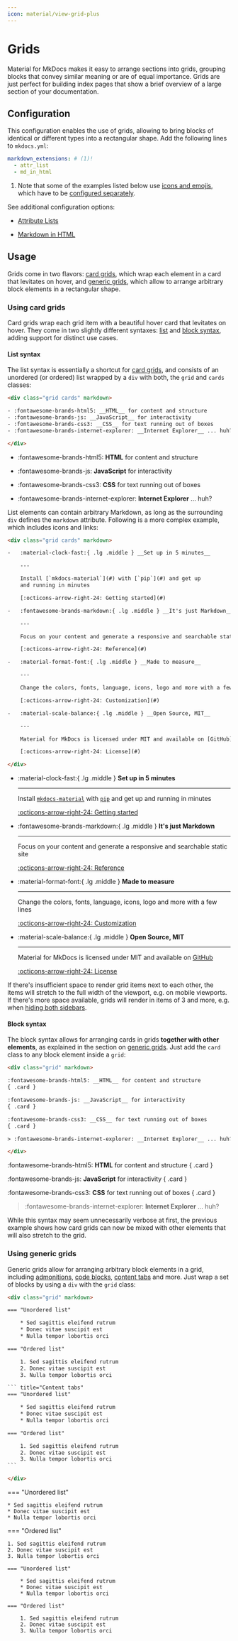 ```yaml
---
icon: material/view-grid-plus
---
```


# Grids

Material for MkDocs makes it easy to arrange sections into grids, grouping
blocks that convey similar meaning or are of equal importance. Grids are just
perfect for building index pages that show a brief overview of a large section
of your documentation.

## Configuration

This configuration enables the use of grids, allowing to bring blocks of
identical or different types into a rectangular shape. Add the following lines
to `mkdocs.yml`:

``` yaml
markdown_extensions: # (1)!
  - attr_list
  - md_in_html
```

1.  Note that some of the examples listed below use [icons and emojis], which
    have to be [configured separately].

See additional configuration options:

- [Attribute Lists]
- [Markdown in HTML]

  [icons and emojis]: icons-emojis.md
  [configured separately]: icons-emojis.md#configuration
  [Attribute Lists]: ../setup/extensions/python-markdown.md#attribute-lists
  [Markdown in HTML]: ../setup/extensions/python-markdown.md#markdown-in-html

## Usage

Grids come in two flavors: [card grids], which wrap each element in a card that
levitates on hover, and [generic grids], which allow to arrange arbitrary block
elements in a rectangular shape.

  [card grids]: #using-card-grids
  [generic grids]: #using-generic-grids

### Using card grids

<!-- md:version 9.5.0 -->
<!-- md:flag experimental -->

Card grids wrap each grid item with a beautiful hover card that levitates on
hover. They come in two slightly different syntaxes: [list] and [block syntax],
adding support for distinct use cases.

  [list]: #list-syntax
  [block syntax]: #block-syntax

#### List syntax

The list syntax is essentially a shortcut for [card grids], and consists of an
unordered (or ordered) list wrapped by a `div` with both, the `grid` and `cards`
classes:

``` html title="Card grid"
<div class="grid cards" markdown>

- :fontawesome-brands-html5: __HTML__ for content and structure
- :fontawesome-brands-js: __JavaScript__ for interactivity
- :fontawesome-brands-css3: __CSS__ for text running out of boxes
- :fontawesome-brands-internet-explorer: __Internet Explorer__ ... huh?

</div>
```

<div class="result" markdown>
  <div class="grid cards" markdown>

- :fontawesome-brands-html5: __HTML__ for content and structure
- :fontawesome-brands-js: __JavaScript__ for interactivity
- :fontawesome-brands-css3: __CSS__ for text running out of boxes
- :fontawesome-brands-internet-explorer: __Internet Explorer__ ... huh?

  </div>
</div>

List elements can contain arbitrary Markdown, as long as the surrounding `div`
defines the `markdown` attribute. Following is a more complex example, which
includes icons and links:

``` html title="Card grid, complex example"
<div class="grid cards" markdown>

-   :material-clock-fast:{ .lg .middle } __Set up in 5 minutes__

    ---

    Install [`mkdocs-material`](#) with [`pip`](#) and get up
    and running in minutes

    [:octicons-arrow-right-24: Getting started](#)

-   :fontawesome-brands-markdown:{ .lg .middle } __It's just Markdown__

    ---

    Focus on your content and generate a responsive and searchable static site

    [:octicons-arrow-right-24: Reference](#)

-   :material-format-font:{ .lg .middle } __Made to measure__

    ---

    Change the colors, fonts, language, icons, logo and more with a few lines

    [:octicons-arrow-right-24: Customization](#)

-   :material-scale-balance:{ .lg .middle } __Open Source, MIT__

    ---

    Material for MkDocs is licensed under MIT and available on [GitHub]

    [:octicons-arrow-right-24: License](#)

</div>
```

<div class="result" markdown>
  <div class="grid cards" markdown>

-   :material-clock-fast:{ .lg .middle } __Set up in 5 minutes__

    ---

    Install [`mkdocs-material`][mkdocs-material] with [`pip`][pip] and get up
    and running in minutes

    [:octicons-arrow-right-24: Getting started][getting started]

-   :fontawesome-brands-markdown:{ .lg .middle } __It's just Markdown__

    ---

    Focus on your content and generate a responsive and searchable static site

    [:octicons-arrow-right-24: Reference][reference]

-   :material-format-font:{ .lg .middle } __Made to measure__

    ---

    Change the colors, fonts, language, icons, logo and more with a few lines

    [:octicons-arrow-right-24: Customization][customization]

-   :material-scale-balance:{ .lg .middle } __Open Source, MIT__

    ---

    Material for MkDocs is licensed under MIT and available on [GitHub]

    [:octicons-arrow-right-24: License][license]

  </div>
</div>

If there's insufficient space to render grid items next to each other, the items
will stretch to the full width of the viewport, e.g. on mobile viewports. If
there's more space available, grids will render in items of 3 and more, e.g.
when [hiding both sidebars].

  [mkdocs-material]: https://pypistats.org/packages/mkdocs-material
  [pip]: ../getting-started.md#with-pip
  [getting started]: ../getting-started.md
  [reference]: ../reference/index.md
  [customization]: ../customization.md
  [license]: ../license.md
  [GitHub]: https://github.com/squidfunk/mkdocs-material
  [hiding both sidebars]: ../setup/setting-up-navigation.md#hiding-the-sidebars

#### Block syntax

The block syntax allows for arranging cards in grids __together with other
elements__, as explained in the section on [generic grids]. Just add the `card`
class to any block element inside a `grid`:

``` html title="Card grid, blocks"
<div class="grid" markdown>

:fontawesome-brands-html5: __HTML__ for content and structure
{ .card }

:fontawesome-brands-js: __JavaScript__ for interactivity
{ .card }

:fontawesome-brands-css3: __CSS__ for text running out of boxes
{ .card }

> :fontawesome-brands-internet-explorer: __Internet Explorer__ ... huh?

</div>
```

<div class="result" markdown>
  <div class="grid" markdown>

:fontawesome-brands-html5: __HTML__ for content and structure
{ .card }

:fontawesome-brands-js: __JavaScript__ for interactivity
{ .card }

:fontawesome-brands-css3: __CSS__ for text running out of boxes
{ .card }

> :fontawesome-brands-internet-explorer: __Internet Explorer__ ... huh?

  </div>
</div>

While this syntax may seem unnecessarily verbose at first, the previous example
shows how card grids can now be mixed with other elements that will also stretch
to the grid.

### Using generic grids

<!-- md:version 9.5.0 -->
<!-- md:flag experimental -->

Generic grids allow for arranging arbitrary block elements in a grid, including
[admonitions], [code blocks], [content tabs] and more. Just wrap a set of blocks
by using a `div` with the `grid` class:

```` html title="Generic grid"
<div class="grid" markdown>

=== "Unordered list"

    * Sed sagittis eleifend rutrum
    * Donec vitae suscipit est
    * Nulla tempor lobortis orci

=== "Ordered list"

    1. Sed sagittis eleifend rutrum
    2. Donec vitae suscipit est
    3. Nulla tempor lobortis orci

``` title="Content tabs"
=== "Unordered list"

    * Sed sagittis eleifend rutrum
    * Donec vitae suscipit est
    * Nulla tempor lobortis orci

=== "Ordered list"

    1. Sed sagittis eleifend rutrum
    2. Donec vitae suscipit est
    3. Nulla tempor lobortis orci
```

</div>
````

<div class="result" markdown>
  <div class="grid" markdown>

=== "Unordered list"

    * Sed sagittis eleifend rutrum
    * Donec vitae suscipit est
    * Nulla tempor lobortis orci

=== "Ordered list"

    1. Sed sagittis eleifend rutrum
    2. Donec vitae suscipit est
    3. Nulla tempor lobortis orci

``` title="Content tabs"
=== "Unordered list"

    * Sed sagittis eleifend rutrum
    * Donec vitae suscipit est
    * Nulla tempor lobortis orci

=== "Ordered list"

    1. Sed sagittis eleifend rutrum
    2. Donec vitae suscipit est
    3. Nulla tempor lobortis orci
```

  </div>
</div>

  [admonitions]: admonitions.md
  [code blocks]: code-blocks.md
  [content tabs]: content-tabs.md

